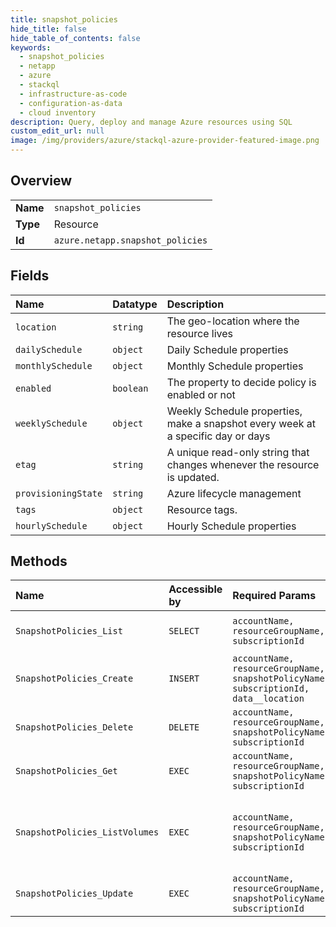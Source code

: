 ```yaml
---
title: snapshot_policies
hide_title: false
hide_table_of_contents: false
keywords:
  - snapshot_policies
  - netapp
  - azure    
  - stackql
  - infrastructure-as-code
  - configuration-as-data
  - cloud inventory
description: Query, deploy and manage Azure resources using SQL
custom_edit_url: null
image: /img/providers/azure/stackql-azure-provider-featured-image.png
---
```

  
    

## Overview
<table><tbody>
<tr><td><b>Name</b></td><td><code>snapshot_policies</code></td></tr>
<tr><td><b>Type</b></td><td>Resource</td></tr>
<tr><td><b>Id</b></td><td><code>azure.netapp.snapshot_policies</code></td></tr>
</tbody></table>

## Fields
| Name | Datatype | Description |
|:-----|:---------|:------------|
| `location` | `string` | The geo-location where the resource lives |
| `dailySchedule` | `object` | Daily Schedule properties |
| `monthlySchedule` | `object` | Monthly Schedule properties |
| `enabled` | `boolean` | The property to decide policy is enabled or not |
| `weeklySchedule` | `object` | Weekly Schedule properties, make a snapshot every week at a specific day or days |
| `etag` | `string` | A unique read-only string that changes whenever the resource is updated. |
| `provisioningState` | `string` | Azure lifecycle management |
| `tags` | `object` | Resource tags. |
| `hourlySchedule` | `object` | Hourly Schedule properties |
## Methods
| Name | Accessible by | Required Params | Description |
|:-----|:--------------|:----------------|:------------|
| `SnapshotPolicies_List` | `SELECT` | `accountName, resourceGroupName, subscriptionId` | List snapshot policy |
| `SnapshotPolicies_Create` | `INSERT` | `accountName, resourceGroupName, snapshotPolicyName, subscriptionId, data__location` | Create a snapshot policy |
| `SnapshotPolicies_Delete` | `DELETE` | `accountName, resourceGroupName, snapshotPolicyName, subscriptionId` | Delete snapshot policy |
| `SnapshotPolicies_Get` | `EXEC` | `accountName, resourceGroupName, snapshotPolicyName, subscriptionId` | Get a snapshot Policy |
| `SnapshotPolicies_ListVolumes` | `EXEC` | `accountName, resourceGroupName, snapshotPolicyName, subscriptionId` | Get volumes associated with snapshot policy |
| `SnapshotPolicies_Update` | `EXEC` | `accountName, resourceGroupName, snapshotPolicyName, subscriptionId` | Patch a snapshot policy |
